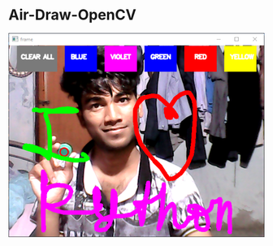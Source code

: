 # Air-Draw-OpenCV
![Preview](https://raw.githubusercontent.com/Rohitw3code/Air-Draw-OpenCV/main/image.PNG)
